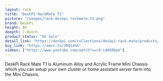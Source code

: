 ```yaml
---
layout: rack
title: "DeskPi RackMate T1"
picture: "/images/rack-deskpi-rackmate-t1.png"
brand: DeskPi
height: 8U
deepth: 7.9inch
product_status: "On Sale"
detail_link: "https://deskpi.com/collections/deskpi-rack-mate/products/deskpi-rackmate-t1-2"
buy_link: "https://amzn.to/3RQ1oGk"
videos: ["https://www.youtube.com/watch?v=c8-cdA50bpU"]
---
```

DeskPi Rack Mate T1 is Aluminum Alloy and Acrylic Frame Mini Chassis which you can setup your own cluster or home assistant server farm into the Mini Chassis. 

